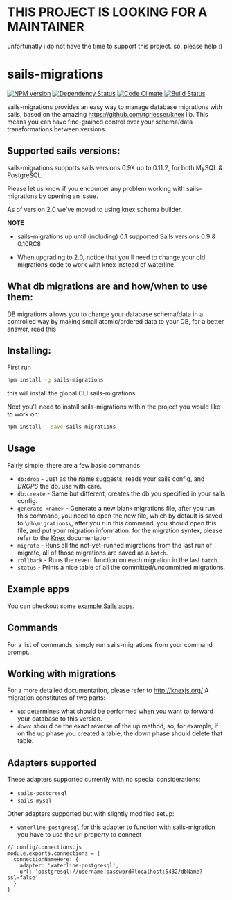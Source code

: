 # THIS PROJECT IS LOOKING FOR A MAINTAINER

unfortunatly i do not have the time to support this project.
so, please help :)

# sails-migrations

[![NPM version](https://badge.fury.io/js/sails-migrations.png)](http://badge.fury.io/js/sails-migrations)
[![Dependency Status](https://gemnasium.com/BlueHotDog/sails-migrations.png)](https://gemnasium.com/BlueHotDog/sails-migrations)
[![Code Climate](https://codeclimate.com/github/BlueHotDog/sails-migrations.png)](https://codeclimate.com/github/BlueHotDog/sails-migrations)
[![Build Status](https://travis-ci.org/BlueHotDog/sails-migrations.png?branch=master)](https://travis-ci.org/BlueHotDog/sails-migrations)

sails-migrations provides an easy way to manage database migrations with sails, based on the amazing https://github.com/tgriesser/knex lib.
This means you can have fine-grained control over your schema/data transformations between versions.

## Supported sails versions:

sails-migrations supports sails versions 0.9X up to 0.11.2, for both MySQL & PostgreSQL.

Please let us know if you encounter any problem working with sails-migrations by
opening an issue.

As of version 2.0 we've moved to using knex schema builder.

**NOTE**

- sails-migrations up until (including) 0.1 supported Sails versions 0.9 & 0.10RC8

- When upgrading to 2.0, notice that you'll need to change your old migrations code to work with knex instead of waterline.

## What db migrations are and how/when to use them:

DB migrations allows you to change your database schema/data in a controlled way by making small atomic/ordered data to your DB, for a better answer, read [this](https://github.com/phusion/passenger-docker)

## Installing:

First run

```bash
npm install -g sails-migrations
```

this will install the global CLI sails-migrations.

Next you'll need to install sails-migrations within the project you would like to work on:

```bash
npm install --save sails-migrations
```
## Usage

Fairly simple, there are a few basic commands
- `db:drop` - Just as the name suggests, reads your sails config, and *DROPS* the db. use with care.
- `db:create` - Same but different, creates the db you specified in your sails config.
- `generate <name>` - Generate a new blank migrations file, after you run this command, you need to open the new file, which by default is saved to `\db\migrations\`, after you run this command, you should open this file, and put your migration information. for the migration syntex, please refer to the [Knex](https://github.com/tgriesser/knex) documentation
- `migrate` - Runs all the not-yet-runned migrations from the last run of migrate, all of those migrations are saved as a `batch`.
- `rollback` - Runs the revert function on each migration in the last `batch`.
- `status` - Prints a nice table of all the committed/uncommitted migrations.

## Example apps

You can checkout some [example Sails apps](https://github.com/BlueHotDog/sails-migrations/tree/master/test/fixtures/sample_apps).

## Commands

For a list of commands, simply run sails-migrations from your command prompt.


## Working with migrations

For a more detailed documentation, please refer to http://knexjs.org/
A migration constitutes of two parts:

- `up`: determines what should be performed when you want to forward your database to this version.
- `down`: should be the exact reverse of the up method, so, for example, if on the up phase you created a table, the down phase should delete that table.

## Adapters supported

These adapters supported currently with no special considerations:
- `sails-postgresql`
- `sails-mysql`

Other adapters supported but with slightly modified setup:
- `waterline-postgresql` for this adapter to function with sails-migration you have to use the url property to connect
```
// config/connections.js
module.exports.connections = {
  connectionNameHere: {
    adapter: 'waterline-postgresql',
    url: 'postgresql://username:password@localhost:5432/dbName?ssl=false'
  }
}
```
